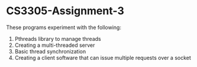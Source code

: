 # CS3305-Assignment-3

These programs experiment with the following:
1) Pthreads  library  to  manage  threads
2) Creating  a  multi-threaded  server
3) Basic  thread  synchronization
4) Creating a client  software that can issue multiple requests over a socket
